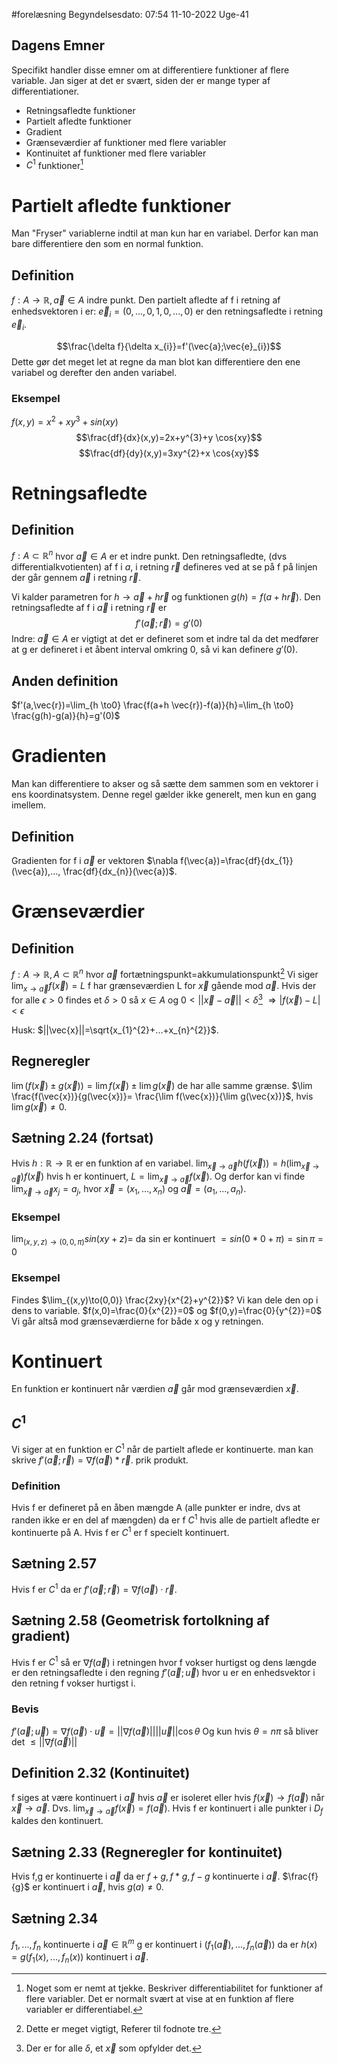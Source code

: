 #forelæsning 
Begyndelsesdato: 07:54   11-10-2022   Uge-41
## Dagens Emner
Specifikt handler disse emner om at differentiere funktioner af flere variable.
Jan siger at det er svært, siden der er mange typer af differentiationer.
- Retningsafledte funktioner 
- Partielt afledte funktioner
- Gradient
- Grænseværdier af funktioner med flere variabler
- Kontinuitet af funktioner med flere variabler
- $C^{1}$ funktioner[^1]
# Partielt afledte funktioner
Man "Fryser" variablerne indtil at man kun har en variabel. Derfor kan man bare differentiere den som en normal funktion.
## Definition
$f:A \rightarrow \mathbb{R}, \vec{a}\in A$ indre punkt. 
Den partielt afledte af f i retning af enhedsvektoren i er: $\vec{e}_{i}=(0,...,0,1,0,...,0)$ 
er den retningsafledte i retning $\vec{e}_{i}$.

$$\frac{\delta f}{\delta x_{i}}=f'(\vec{a};\vec{e}_{i})$$
Dette gør det meget let at regne da man blot kan differentiere den ene variabel og derefter den anden variabel.
### Eksempel
$f(x,y)=x^{2}+xy^{3}+sin(xy)$
$$\frac{df}{dx}(x,y)=2x+y^{3}+y \cos{xy}$$
$$\frac{df}{dy}(x,y)=3xy^{2}+x \cos{xy}$$


# Retningsafledte
## Definition
$f:A \subset \mathbb{R}^{n}$ hvor $\vec{a} \in A$ er et indre punkt.
Den retningsafledte, (dvs differentialkvotienten) af f i $a$, i retning $\vec{r}$ defineres ved at se på f på linjen der går gennem $\vec{a}$ i retning $\vec{r}$. 

Vi kalder parametren for $h\rightarrow \vec{a}+h \vec{r}$ og funktionen $g(h)=f(a+h \vec{r})$.
Den retningsafledte af f i $\vec{a}$ i retning $\vec{r}$ er $$f'(\vec{a};\vec{r})=g'(0)$$
Indre: $\vec{a} \in A$ er vigtigt at det er defineret som et indre tal da det medfører at g er defineret i et åbent interval omkring 0, så vi kan definere $g'(0)$.
## Anden definition
$f'(a,\vec{r})=\lim_{h \to0} \frac{f(a+h \vec{r})-f(a)}{h}=\lim_{h \to0} \frac{g(h)-g(a)}{h}=g'(0)$

# Gradienten
Man kan differentiere to akser og så sætte dem sammen som en vektorer i ens koordinatsystem. Denne regel gælder ikke generelt, men kun en gang imellem.
## Definition
Gradienten for f i $\vec{a}$ er vektoren $\nabla f(\vec{a})=\frac{df}{dx_{1}}(\vec{a}),..., \frac{df}{dx_{n}}(\vec{a})$.

# Grænseværdier
## Definition
$f:A \to \mathbb{R},A \subset \mathbb{R}^{n}$ hvor $\vec{a}$ fortætningspunkt=akkumulationspunkt[^2]
Vi siger $\lim_{x\to \vec{a}}f(\vec{x})=L$ f har grænseværdien L for $\vec{x}$ gående mod $\vec{a}$.
Hvis der for alle $\epsilon>0$ findes et $\delta>0$ så $x \in A$ og $0<||\vec{x}-\vec{a}||<\delta$[^3] $\Rightarrow |f(\vec{x})-L|<\epsilon$

Husk: $||\vec{x}||=\sqrt{x_{1}^{2}+...+x_{n}^{2}}$.
## Regneregler
$\lim(f(\vec{x})\pm g(\vec{x}))=\lim f(\vec{x})\pm \lim g(\vec{x})$ de har alle samme grænse.
$\lim \frac{f(\vec{x})}{g(\vec{x})}= \frac{\lim f(\vec{x})}{\lim g(\vec{x})}$, hvis $\lim g(\vec{x})\neq0$.

## Sætning 2.24 (fortsat)
Hvis $h:\mathbb{R}\to \mathbb{R}$ er en funktion af en variabel.
$\lim_{\vec{x}\to\vec{a}}h(f(\vec{x}))=h(\lim_{\vec{x}\to\vec{a}})f(\vec{x})$ hvis h er kontinuert, $L=\lim_{\vec{x}\to\vec{a}}f(\vec{x})$.
Og derfor kan vi finde $\lim_{\vec{x}\to\vec{a}}x_{j}=a_{j}$, hvor $\vec{x}=(x_{1},...,x_{n})$ og $\vec{a}=(a_{1},...,a_{n})$.

### Eksempel
$\lim_{(x,y,z)\to(0,0,\pi)}sin(xy+z)=$ da sin er kontinuert $=sin(0*0+\pi)=\sin{\pi}=0$

### Eksempel
Findes $\lim_{(x,y)\to(0,0)} \frac{2xy}{x^{2}+y^{2}}$?
Vi kan dele den op i dens to variable.
$f(x,0)=\frac{0}{x^{2}}=0$ og $f(0,y)=\frac{0}{y^{2}}=0$
Vi går altså mod grænseværdierne for både x og y retningen.

# Kontinuert
En funktion er kontinuert når værdien $\vec{a}$ går mod grænseværdien $\vec{x}$.
## $C^{1}$ 
Vi siger at en funktion er $C^{1}$ når de partielt aflede er kontinuerte.
man kan skrive 
$f'(\vec{a};\vec{r})=\nabla f(\vec{a})*\vec{r}$. prik produkt.
### Definition
Hvis f er defineret på en åben mængde A (alle punkter er indre, dvs at randen ikke er en del af mængden) da er f $C^{1}$ hvis alle de partielt afledte er kontinuerte på A.
Hvis f er $C^{1}$ er f specielt kontinuert.
## Sætning 2.57
Hvis f er $C^{1}$ da er $f'(\vec{a};\vec{r})=\nabla f(\vec{a})\cdot\vec{r}$.

## Sætning 2.58 (Geometrisk fortolkning af gradient)
Hvis f er $C^{1}$ så er $\nabla f(\vec{a})$ i retningen hvor f vokser hurtigst og dens længde er den retningsafledte i den regning $f'(\vec{a};\vec{u})$ hvor u er en enhedsvektor i den retning f vokser hurtigst i.
### Bevis
$f'(\vec{a};\vec{u})=\nabla f(\vec{a})\cdot \vec{u}=||\nabla f(\vec{a})|| ||\vec{u}||\cos{\theta}$
Og kun hvis $\theta=n \pi$ så bliver det $\leq||\nabla f(\vec{a})||$

## Definition 2.32 (Kontinuitet)
f siges at være kontinuert i $\vec{a}$ hvis $\vec{a}$ er isoleret eller hvis $f(\vec{x})\rightarrow f(\vec{a})$ når $\vec{x}\rightarrow \vec{a}$.
Dvs. $\lim_{\vec{x}\to\vec{a}} f(\vec{x})=f(\vec{a})$.
Hvis f er kontinuert i alle punkter i $D_{f}$ kaldes den kontinuert.

## Sætning 2.33 (Regneregler for kontinuitet)
Hvis f,g er kontinuerte i $\vec{a}$ da er
$f+g,f*g,f-g$ kontinuerte i $\vec{a}$.
$\frac{f}{g}$ er kontinuert i $\vec{a}$, hvis $g(a)\neq0$.

## Sætning 2.34
$f_{1},...,f_{n}$ kontinuerte i $\vec{a}\in \mathbb{R}^{m}$ g er kontinuert i $(f_{1}(\vec{a}),...,f_{n}(\vec{a}))$ da er $h(x)=g(f_{1}(x),...,f_{n}(x))$ kontinuert i $\vec{a}$.



[^1]: Noget som er nemt at tjekke. Beskriver differentiabilitet for funktioner af flere variabler. Det er normalt svært at vise at en funktion af flere variabler er differentiabel.
[^2]: Dette er meget vigtigt, Referer til fodnote tre.
[^3]: Der er for alle $\delta$, et $\vec{x}$ som opfylder det.